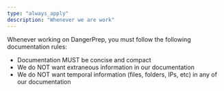 ```yaml
---
type: "always_apply"
description: "Whenever we are work"
---
```


Whenever working on DangerPrep, you must follow the following documentation rules:

- Documentation MUST be concise and compact
- We do NOT want extraneous information in our documentation
- We do NOT want temporal information (files, folders, IPs, etc) in any of our documentation